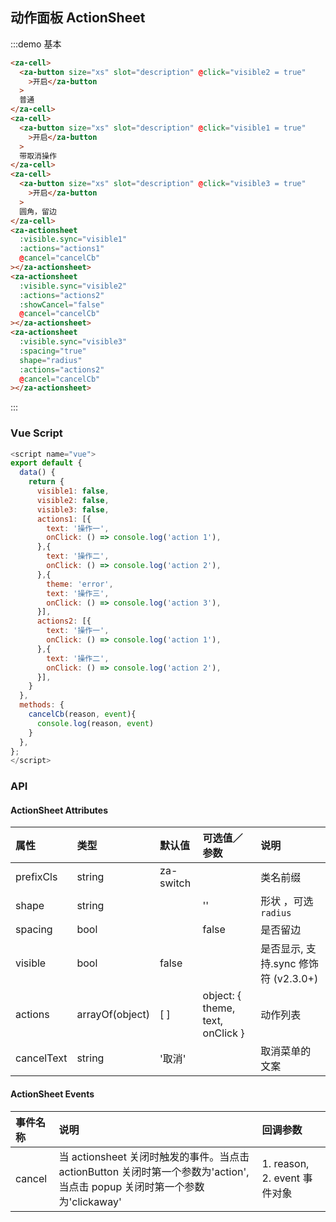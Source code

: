 ## 动作面板 ActionSheet

:::demo 基本

```html
<za-cell>
  <za-button size="xs" slot="description" @click="visible2 = true"
    >开启</za-button
  >
  普通
</za-cell>
<za-cell>
  <za-button size="xs" slot="description" @click="visible1 = true"
    >开启</za-button
  >
  带取消操作
</za-cell>
<za-cell>
  <za-button size="xs" slot="description" @click="visible3 = true"
    >开启</za-button
  >
  圆角，留边
</za-cell>
<za-actionsheet
  :visible.sync="visible1"
  :actions="actions1"
  @cancel="cancelCb"
></za-actionsheet>
<za-actionsheet
  :visible.sync="visible2"
  :actions="actions2"
  :showCancel="false"
  @cancel="cancelCb"
></za-actionsheet>
<za-actionsheet
  :visible.sync="visible3"
  :spacing="true"
  shape="radius"
  :actions="actions2"
  @cancel="cancelCb"
></za-actionsheet>
```

:::

### Vue Script

```javascript
<script name="vue">
export default {
  data() {
    return {
      visible1: false,
      visible2: false,
      visible3: false,
      actions1: [{
        text: '操作一',
        onClick: () => console.log('action 1'),
      },{
        text: '操作二',
        onClick: () => console.log('action 2'),
      },{
        theme: 'error',
        text: '操作三',
        onClick: () => console.log('action 3'),
      }],
      actions2: [{
        text: '操作一',
        onClick: () => console.log('action 1'),
      },{
        text: '操作二',
        onClick: () => console.log('action 2'),
      }],
    }
  },
  methods: {
    cancelCb(reason, event){
      console.log(reason, event)
    }
  },
};
</script>
```

### API

#### ActionSheet Attributes

| 属性       | 类型            | 默认值    | 可选值／参数                     | 说明                                 |
| :--------- | :-------------- | :-------- | :------------------------------- | :----------------------------------- |
| prefixCls  | string          | za-switch |                                  | 类名前缀                             |
| shape      | string          |           | ''                               | 形状 ，可选`radius`                  |
| spacing    | bool            |           | false                            | 是否留边                             |
| visible    | bool            | false     |                                  | 是否显示, 支持.sync 修饰符 (v2.3.0+) |
| actions    | arrayOf(object) | [ ]       | object: { theme, text, onClick } | 动作列表                             |
| cancelText | string          | '取消'    |                                  | 取消菜单的文案                       |

#### ActionSheet Events

| 事件名称 | 说明                                                                                                                       | 回调参数                     |
| :------- | :------------------------------------------------------------------------------------------------------------------------- | :--------------------------- |
| cancel   | 当 actionsheet 关闭时触发的事件。当点击 actionButton 关闭时第一个参数为'action',当点击 popup 关闭时第一个参数为'clickaway' | 1. reason, 2. event 事件对象 |
